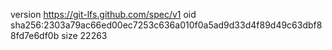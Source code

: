 version https://git-lfs.github.com/spec/v1
oid sha256:2303a79ac66ed00ec7253c636a010f0a5ad9d33d4f89d49c63dbf88fd7e6df0b
size 22263
